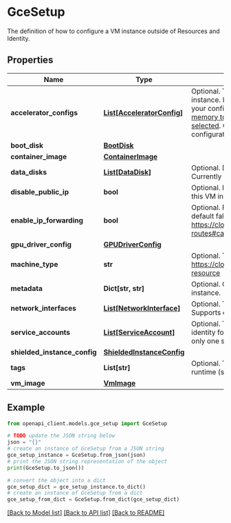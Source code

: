 # GceSetup

The definition of how to configure a VM instance outside of Resources and Identity.

## Properties

Name | Type | Description | Notes
------------ | ------------- | ------------- | -------------
**accelerator_configs** | [**List[AcceleratorConfig]**](AcceleratorConfig.md) | Optional. The hardware accelerators used on this instance. If you use accelerators, make sure that your configuration has [enough vCPUs and memory to support the &#x60;machine_type&#x60; you have selected](https://cloud.google.com/compute/docs/gpus/#gpus-list). Currently supports only one accelerator configuration. | [optional] 
**boot_disk** | [**BootDisk**](BootDisk.md) |  | [optional] 
**container_image** | [**ContainerImage**](ContainerImage.md) |  | [optional] 
**data_disks** | [**List[DataDisk]**](DataDisk.md) | Optional. Data disks attached to the VM instance. Currently supports only one data disk. | [optional] 
**disable_public_ip** | **bool** | Optional. If true, no external IP will be assigned to this VM instance. | [optional] 
**enable_ip_forwarding** | **bool** | Optional. Flag to enable ip forwarding or not, default false/off. https://cloud.google.com/vpc/docs/using-routes#canipforward | [optional] 
**gpu_driver_config** | [**GPUDriverConfig**](GPUDriverConfig.md) |  | [optional] 
**machine_type** | **str** | Optional. The machine type of the VM instance. https://cloud.google.com/compute/docs/machine-resource | [optional] 
**metadata** | **Dict[str, str]** | Optional. Custom metadata to apply to this instance. | [optional] 
**network_interfaces** | [**List[NetworkInterface]**](NetworkInterface.md) | Optional. The network interfaces for the VM. Supports only one interface. | [optional] 
**service_accounts** | [**List[ServiceAccount]**](ServiceAccount.md) | Optional. The service account that serves as an identity for the VM instance. Currently supports only one service account. | [optional] 
**shielded_instance_config** | [**ShieldedInstanceConfig**](ShieldedInstanceConfig.md) |  | [optional] 
**tags** | **List[str]** | Optional. The Compute Engine tags to add to runtime (see [Tagging instances](https://cloud.google.com/compute/docs/label-or-tag-resources#tags)). | [optional] 
**vm_image** | [**VmImage**](VmImage.md) |  | [optional] 

## Example

```python
from openapi_client.models.gce_setup import GceSetup

# TODO update the JSON string below
json = "{}"
# create an instance of GceSetup from a JSON string
gce_setup_instance = GceSetup.from_json(json)
# print the JSON string representation of the object
print(GceSetup.to_json())

# convert the object into a dict
gce_setup_dict = gce_setup_instance.to_dict()
# create an instance of GceSetup from a dict
gce_setup_from_dict = GceSetup.from_dict(gce_setup_dict)
```
[[Back to Model list]](../README.md#documentation-for-models) [[Back to API list]](../README.md#documentation-for-api-endpoints) [[Back to README]](../README.md)


